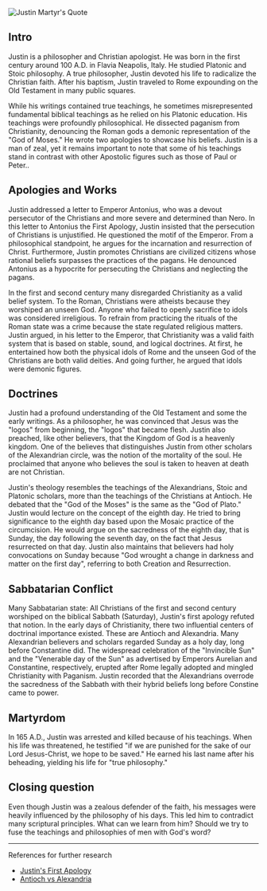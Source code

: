 <!--properties
title=Justin Martyr
id=cf9CU7TtkK
authorKey=wendly
image=https://servone.wspecs.com/wspecs/full/justin_martyr.jpg
publish=true
summary=Justin is a philosopher and Christian apologist. He studied Platonic and Stoic philosophy. A true philosopher, Justin devoted his life to the radicalization of the Christian faith. After his baptism, Justin traveled Rome and expound on the Old testament in many public squares.
created=Tue Mar 29 2016 19:23:16 GMT+0300 (EEST)
updated=Mon Feb 20 2017 05:37:49 GMT+0200 (EET)
searches=
-->

![Justin Martyr's Quote](https://servone.wspecs.com/wspecs/full/justin_martyr.jpg)
## Intro
Justin is a philosopher and Christian apologist. He was born in the first century around 100 A.D. in Flavia Neapolis, Italy. He studied Platonic and Stoic philosophy. A true philosopher, Justin devoted his life to radicalize the Christian faith. After his baptism, Justin traveled to Rome expounding on the Old Testament in many public squares.

While his writings contained true teachings, he sometimes misrepresented fundamental biblical teachings as he relied on his Platonic education. His teachings were profoundly philosophical. He dissected paganism from Christianity, denouncing the Roman gods a demonic representation of the "God of Moses." He wrote two apologies to showcase his beliefs. Justin is a man of zeal, yet it remains important to note that some of his teachings stand in contrast with other Apostolic figures such as those of Paul or Peter..

## Apologies and Works
Justin addressed a letter to Emperor Antonius, who was a devout persecutor of the Christians and  more severe and determined than Nero. In this letter to Antonius the First Apology, Justin insisted that the persecution of Christians is unjustified. He questioned the motif of the Emperor. From a philosophical standpoint, he argues for the incarnation and resurrection of Christ. Furthermore, Justin promotes Christians are civilized citizens whose rational beliefs surpasses the practices of the pagans. He denounced Antonius as a hypocrite for persecuting the Christians and neglecting the pagans.

In the first and second century many disregarded Christianity as a valid belief system. To the Roman, Christians were atheists because they worshiped an unseen God. Anyone who failed to openly sacrifice to idols was considered irreligious. To refrain from practicing the rituals of the Roman state was a crime because the state regulated religious matters. Justin argued, in his letter to the Emperor, that Christianity was a valid faith system that is based on stable, sound, and logical doctrines. At first, he entertained how both the physical idols of Rome and the unseen God of the Christians are both valid deities. And going further, he argued that idols were demonic figures.

## Doctrines
Justin had a profound understanding of the Old Testament and some the early writings. As a philosopher, he was convinced that Jesus was the "logos" from beginning, the "logos" that became flesh. Justin also preached, like other believers, that the Kingdom of God is a heavenly kingdom. One of the believes that distinguishes Justin from other scholars of the Alexandrian circle, was the notion of the mortality of the soul. He proclaimed that anyone who believes the soul is taken to heaven at death are not Christian.

Justin's theology resembles the teachings of the Alexandrians, Stoic and Platonic scholars, more than the teachings of the Christians at Antioch. He debated that the "God of the Moses" is the same as the "God of Plato." Justin would lecture on the concept of the eighth day. He tried to bring significance to the eighth day based upon the Mosaic practice of the circumcision. He would argue on the sacredness of the eighth day, that is Sunday, the day following the seventh day, on the fact that Jesus resurrected on that day. Justin also maintains that believers had holy convocations on Sunday because "God wrought a change in darkness and matter on the first day", referring to both Creation and Resurrection.

## Sabbatarian Conflict
Many Sabbatarian state: All Christians of the first and second century worshiped on the biblical Sabbath (Saturday), Justin's first apology refuted that notion. In the early days of Christianity, there two influential centers of doctrinal importance existed. These are Antioch and Alexandria. Many Alexandrian believers and scholars regarded Sunday as a holy day, long before Constantine did. The widespread celebration of the "Invincible Sun" and the "Venerable day of the Sun" as advertised by Emperors Aurelian and Constantine, respectively, erupted after Rome legally adopted and mingled Christianity with Paganism. Justin recorded that the Alexandrians overrode the sacredness of the Sabbath with their hybrid beliefs long before Constine came to power.

## Martyrdom
In 165 A.D., Justin was arrested and killed because of his teachings. When his life was threatened, he testified "if we are punished for the sake of our Lord Jesus-Christ, we hope to be saved." He earned his last name after his beheading, yielding his life for "true philosophy."

## Closing question
Even though Justin was a zealous defender of the faith, his messages were heavily influenced by the philosophy of his days. This led him to contradict many scriptural principles. What can we learn from him? Should we try to fuse the teachings and philosophies of men with God's word?

---
References for further research
* [Justin's First Apology](https://www.google.com/#q=first+apology+of+justin+martyr)
* [Antioch vs Alexandria](https://www.google.com/#q=antioch+vs+alexandria)
